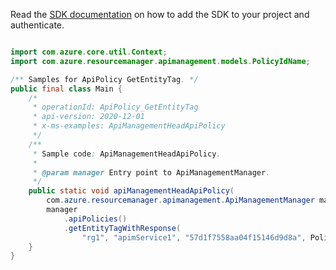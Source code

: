 Read the [SDK documentation](https://github.com/Azure/azure-sdk-for-java/blob/azure-resourcemanager-apimanagement_1.0.0-beta.2/sdk/apimanagement/azure-resourcemanager-apimanagement/README.md) on how to add the SDK to your project and authenticate.

```java

import com.azure.core.util.Context;
import com.azure.resourcemanager.apimanagement.models.PolicyIdName;

/** Samples for ApiPolicy GetEntityTag. */
public final class Main {
    /*
     * operationId: ApiPolicy_GetEntityTag
     * api-version: 2020-12-01
     * x-ms-examples: ApiManagementHeadApiPolicy
     */
    /**
     * Sample code: ApiManagementHeadApiPolicy.
     *
     * @param manager Entry point to ApiManagementManager.
     */
    public static void apiManagementHeadApiPolicy(
        com.azure.resourcemanager.apimanagement.ApiManagementManager manager) {
        manager
            .apiPolicies()
            .getEntityTagWithResponse(
                "rg1", "apimService1", "57d1f7558aa04f15146d9d8a", PolicyIdName.POLICY, Context.NONE);
    }
}
```
